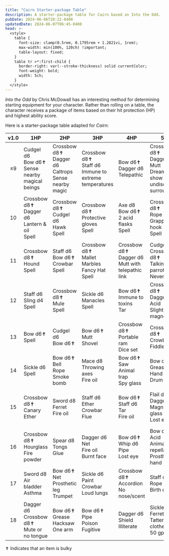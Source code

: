 ```yaml
---
title: "Cairn Starter-package Table"
description: A starter-package table for Cairn based on Into the Odd.
pubDate: 2024-06-06T20:22-0400
updatedDate: 2024-06-07T06:45-0400
head: >-
  <style>
    table {
      font-size: clamp(0.5rem, 0.1795rem + 1.2821vi, 1rem);
      max-width: min(100%, 120ch) !important;
      table-layout: fixed;
    }
    table tr >*:first-child {
      border-right: var(--stroke-thickness) solid currentColor;
      font-weight: bold;
      width: 5ch;
    }
  </style>
---
```


_Into the Odd_ by Chris McDowall has an interesting method for determining
starting equipment for your character. Rather than rolling on a table, the
character receives a package of items based on their hit protection (HP) and
highest ability score.

Here is a starter-package table adapted for _Cairn_:

| v1.0 | 1HP                                                 | 2HP                                                         | 3HP                                                        | 4HP                                                    | 5HP                                                                            | 6HP                                                         |
| :--: | --------------------------------------------------- | ----------------------------------------------------------- | ---------------------------------------------------------- | ------------------------------------------------------ | ------------------------------------------------------------------------------ | ----------------------------------------------------------- |
|  ≤9  | Cudgel d6<br>Bow d6✝<br>Sense nearby magical beings | Crossbow d8✝<br>Dagger d6<br>Caltrops<br>Sense nearby magic | Crossbow d8✝<br>Staff d6<br>Immune to extreme temperatures | Bow d6✝<br>Dagger d6<br>Telepathic                     | Crossbow d8✝<br>Dagger d6<br>Mutt<br>Dreams show you undiscovered surroundings | Crossbow d8✝<br>Dagger d6<br>Caltrops<br>Iron limb<br>Spell |
|  10  | Crossbow d8✝<br>Dagger d6<br>Lantern & oil<br>Spell | Crossbow d8✝<br>Cudgel d6<br>Hawk<br>Spell                  | Crossbow d8✝<br>Protective gloves<br>Spell                 | Axe d8<br>Bow d6✝<br>2 acid flasks<br>Spell            | Crossbow d8✝<br>Rope<br>Grappling hook<br>Spell                                | Crossbow d8✝<br>Cudgel d6<br>Eagle<br>Poison                |
|  11  | Crossbow d8✝<br>Hound<br>Spell                      | Staff d6<br>Bow d6✝<br>Crowbar<br>Spell                     | Crossbow d8✝<br>Mallet<br>Marbles<br>Fancy Hat<br>Spell    | Crossbow d8✝<br>Dagger d6<br>Mutt with telepathic link | Cudgel d6<br>Crossbow d8✝<br>Talking parrot<br>Never sleep                     | Sickle d6<br>Fire powder<br>Tar<br>Dark vision              |
|  12  | Staff d6<br>Sling d4<br>Spell                       | Crossbow d8✝<br>Mule<br>Spell                               | Sickle d6<br>Manacles<br>Spell                             | Bow d6✝<br>Immune to toxins<br>Tar                     | Crossbow d8✝<br>Dagger d6<br>Acid<br>Slightly magnetic                         | Spear d8<br>Cudgel d6<br>Chain                              |
|  13  | Bow d6✝<br>Spell                                    | Cudgel d6<br>Bow d6✝                                        | Bow d6✝<br>Mutt<br>Shovel                                  | Crossbow d8✝<br>Portable ram<br>Dice set               | Crossbow d8✝<br>Crowbar<br>Fiddle                                              | Sword d8<br>Rum<br>Fire powder                              |
|  14  | Sickle d6<br>Spell                                  | Bow d6✝<br>Bell<br>Rope<br>Smoke bomb                       | Mace d8<br>Throwing axes<br>Fire oil                       | Bow d6✝<br>Saw<br>Animal trap<br>Spy glass             | Bow d6✝<br>Grease<br>Hand drill<br>Drum                                        | Staff d6<br>Fire oil<br>Mirror                              |
|  15  | Crossbow d8✝<br>Canary<br>Ether                     | Sword d8<br>Ferret<br>Fire oil                              | Staff d6<br>Ether<br>Crowbar<br>Flue                       | Bow d6✝<br>Staff d6<br>Tar<br>Fire oil                 | Flail d8<br>Dagger d6<br>Magnifying glass<br>Lost eye                          | Bow d6✝<br>Cudgel d6<br>Fire powder<br>Saw                  |
|  16  | Crossbow d8✝<br>Hourglass<br>Fire powder            | Spear d8<br>Tongs<br>Glue                                   | Dagger d6<br>Net<br>Fire oil<br>Burnt face                 | Bow d6✝<br>Whip d6<br>Pipe<br>Lost eye                 | Bow d6✝<br>Acid<br>Animal repellant<br>Prosthetic hand                         | Bow d6✝<br>Fire powder<br>Shovel<br>Glowing eyes            |
|  17  | Sword d8<br>Air bladder<br>Asthma                   | Bow d6✝<br>Net<br>Prosthetic leg<br>Trumpet                 | Sickle d6<br>Paint<br>Crowbar<br>Loud lungs                | Crossbow d8✝<br>Accordion<br>No nose/scent             | Staff d6<br>Rope<br>Birth defect                                               | Axe d8<br>Sling d4                                          |
|  18  | Dagger d6<br>Crossbow d8✝<br>Mute or no tongue      | Bow d6✝<br>Grease<br>Hacksaw<br>One arm                     | Bow d6✝<br>Pipe<br>Poison<br>Fugitive                      | Dagger d6<br>Shield<br>Illiterate                      | Sickle d6<br>Ferret<br>Tattered clothes<br>50 gp debt                          | Staff d6<br>Pigeon<br>Disfigured                            |

✝ Indicates that an item is bulky
